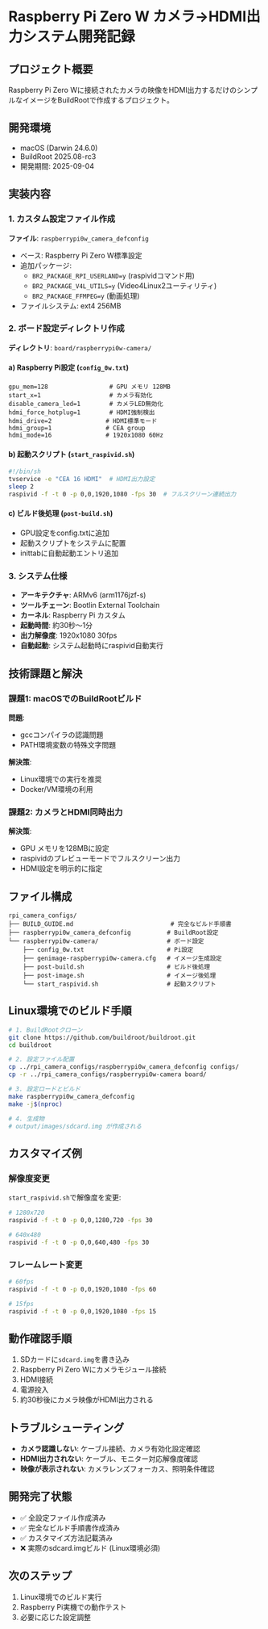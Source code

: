 # Raspberry Pi Zero W カメラ→HDMI出力システム開発記録

## プロジェクト概要
Raspberry Pi Zero Wに接続されたカメラの映像をHDMI出力するだけのシンプルなイメージをBuildRootで作成するプロジェクト。

## 開発環境
- macOS (Darwin 24.6.0)
- BuildRoot 2025.08-rc3
- 開発期間: 2025-09-04

## 実装内容

### 1. カスタム設定ファイル作成
**ファイル**: `raspberrypi0w_camera_defconfig`
- ベース: Raspberry Pi Zero W標準設定
- 追加パッケージ:
  - `BR2_PACKAGE_RPI_USERLAND=y` (raspividコマンド用)
  - `BR2_PACKAGE_V4L_UTILS=y` (Video4Linux2ユーティリティ)
  - `BR2_PACKAGE_FFMPEG=y` (動画処理)
- ファイルシステム: ext4 256MB

### 2. ボード設定ディレクトリ作成
**ディレクトリ**: `board/raspberrypi0w-camera/`

#### a) Raspberry Pi設定 (`config_0w.txt`)
```
gpu_mem=128                 # GPU メモリ 128MB
start_x=1                   # カメラ有効化
disable_camera_led=1        # カメラLED無効化
hdmi_force_hotplug=1        # HDMI強制検出
hdmi_drive=2               # HDMI標準モード
hdmi_group=1               # CEA group
hdmi_mode=16               # 1920x1080 60Hz
```

#### b) 起動スクリプト (`start_raspivid.sh`)
```bash
#!/bin/sh
tvservice -e "CEA 16 HDMI"  # HDMI出力設定
sleep 2
raspivid -f -t 0 -p 0,0,1920,1080 -fps 30  # フルスクリーン連続出力
```

#### c) ビルド後処理 (`post-build.sh`)
- GPU設定をconfig.txtに追加
- 起動スクリプトをシステムに配置
- inittabに自動起動エントリ追加

### 3. システム仕様
- **アーキテクチャ**: ARMv6 (arm1176jzf-s)
- **ツールチェーン**: Bootlin External Toolchain
- **カーネル**: Raspberry Pi カスタム
- **起動時間**: 約30秒～1分
- **出力解像度**: 1920x1080 30fps
- **自動起動**: システム起動時にraspivid自動実行

## 技術課題と解決

### 課題1: macOSでのBuildRootビルド
**問題**: 
- gccコンパイラの認識問題
- PATH環境変数の特殊文字問題

**解決策**: 
- Linux環境での実行を推奨
- Docker/VM環境の利用

### 課題2: カメラとHDMI同時出力
**解決策**:
- GPU メモリを128MBに設定
- raspividのプレビューモードでフルスクリーン出力
- HDMI設定を明示的に指定

## ファイル構成
```
rpi_camera_configs/
├── BUILD_GUIDE.md                           # 完全なビルド手順書
├── raspberrypi0w_camera_defconfig          # BuildRoot設定
└── raspberrypi0w-camera/                   # ボード設定
    ├── config_0w.txt                       # Pi設定
    ├── genimage-raspberrypi0w-camera.cfg   # イメージ生成設定
    ├── post-build.sh                       # ビルド後処理
    ├── post-image.sh                       # イメージ後処理
    └── start_raspivid.sh                   # 起動スクリプト
```

## Linux環境でのビルド手順
```bash
# 1. BuildRootクローン
git clone https://github.com/buildroot/buildroot.git
cd buildroot

# 2. 設定ファイル配置
cp ../rpi_camera_configs/raspberrypi0w_camera_defconfig configs/
cp -r ../rpi_camera_configs/raspberrypi0w-camera board/

# 3. 設定ロードとビルド
make raspberrypi0w_camera_defconfig
make -j$(nproc)

# 4. 生成物
# output/images/sdcard.img が作成される
```

## カスタマイズ例

### 解像度変更
`start_raspivid.sh`で解像度を変更:
```bash
# 1280x720
raspivid -f -t 0 -p 0,0,1280,720 -fps 30

# 640x480  
raspivid -f -t 0 -p 0,0,640,480 -fps 30
```

### フレームレート変更
```bash
# 60fps
raspivid -f -t 0 -p 0,0,1920,1080 -fps 60

# 15fps
raspivid -f -t 0 -p 0,0,1920,1080 -fps 15
```

## 動作確認手順
1. SDカードに`sdcard.img`を書き込み
2. Raspberry Pi Zero Wにカメラモジュール接続
3. HDMI接続
4. 電源投入
5. 約30秒後にカメラ映像がHDMI出力される

## トラブルシューティング
- **カメラ認識しない**: ケーブル接続、カメラ有効化設定確認
- **HDMI出力されない**: ケーブル、モニター対応解像度確認  
- **映像が表示されない**: カメラレンズフォーカス、照明条件確認

## 開発完了状態
- ✅ 全設定ファイル作成済み
- ✅ 完全なビルド手順書作成済み
- ✅ カスタマイズ方法記載済み
- ❌ 実際のsdcard.imgビルド (Linux環境必須)

## 次のステップ
1. Linux環境でのビルド実行
2. Raspberry Pi実機での動作テスト
3. 必要に応じた設定調整